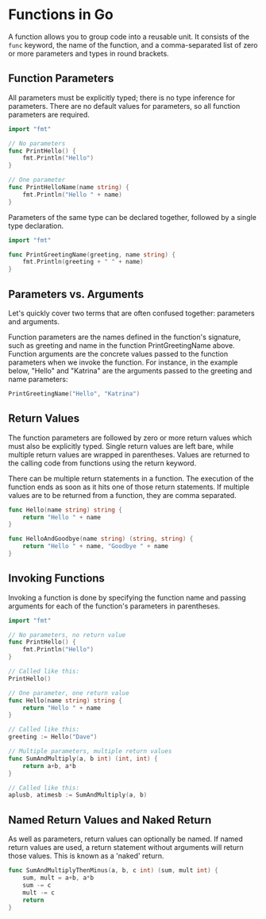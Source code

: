 # Functions in Go

A function allows you to group code into a reusable unit. It consists of the `func` keyword, the name of the function, and a comma-separated list of zero or more parameters and types in round brackets.

## Function Parameters

All parameters must be explicitly typed; there is no type inference for parameters. There are no default values for parameters, so all function parameters are required.

```go
import "fmt"

// No parameters
func PrintHello() {
    fmt.Println("Hello")
}

// One parameter
func PrintHelloName(name string) {
    fmt.Println("Hello " + name)
}
```

Parameters of the same type can be declared together, followed by a single type declaration.

```go
import "fmt"

func PrintGreetingName(greeting, name string) {
    fmt.Println(greeting + " " + name)
}
```

## Parameters vs. Arguments
Let's quickly cover two terms that are often confused together: parameters and arguments.

Function parameters are the names defined in the function's signature, such as greeting and name in the function PrintGreetingName above.
Function arguments are the concrete values passed to the function parameters when we invoke the function.
For instance, in the example below, "Hello" and "Katrina" are the arguments passed to the greeting and name parameters:

```go
PrintGreetingName("Hello", "Katrina")
```

## Return Values
The function parameters are followed by zero or more return values which must also be explicitly typed. Single return values are left bare, while multiple return values are wrapped in parentheses. Values are returned to the calling code from functions using the return keyword.

There can be multiple return statements in a function. The execution of the function ends as soon as it hits one of those return statements. If multiple values are to be returned from a function, they are comma separated.

```go
func Hello(name string) string {
    return "Hello " + name
}

func HelloAndGoodbye(name string) (string, string) {
    return "Hello " + name, "Goodbye " + name
}
```

## Invoking Functions
Invoking a function is done by specifying the function name and passing arguments for each of the function's parameters in parentheses.

```go
import "fmt"

// No parameters, no return value
func PrintHello() {
    fmt.Println("Hello")
}

// Called like this:
PrintHello()

// One parameter, one return value
func Hello(name string) string {
    return "Hello " + name
}

// Called like this:
greeting := Hello("Dave")

// Multiple parameters, multiple return values
func SumAndMultiply(a, b int) (int, int) {
    return a+b, a*b
}

// Called like this:
aplusb, atimesb := SumAndMultiply(a, b)
```

## Named Return Values and Naked Return
As well as parameters, return values can optionally be named. If named return values are used, a return statement without arguments will return those values. This is known as a 'naked' return.

```go
func SumAndMultiplyThenMinus(a, b, c int) (sum, mult int) {
    sum, mult = a+b, a*b
    sum -= c
    mult -= c
    return
}
```
